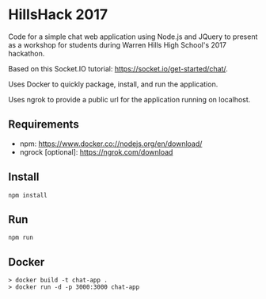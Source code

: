 # HillsHack 2017
Code for a simple chat web application using Node.js and JQuery to present as
a workshop for students during Warren Hills High School's 2017 hackathon.

Based on this Socket.IO tutorial: https://socket.io/get-started/chat/.

Uses Docker to quickly package, install, and run the application.

Uses ngrok to provide a public url for the application running on localhost.

## Requirements
- npm: https://www.docker.co://nodejs.org/en/download/
- ngrock [optional]: https://ngrok.com/download

## Install
```
npm install
```

## Run
```
npm run
```

## Docker
```
> docker build -t chat-app .
> docker run -d -p 3000:3000 chat-app
```
